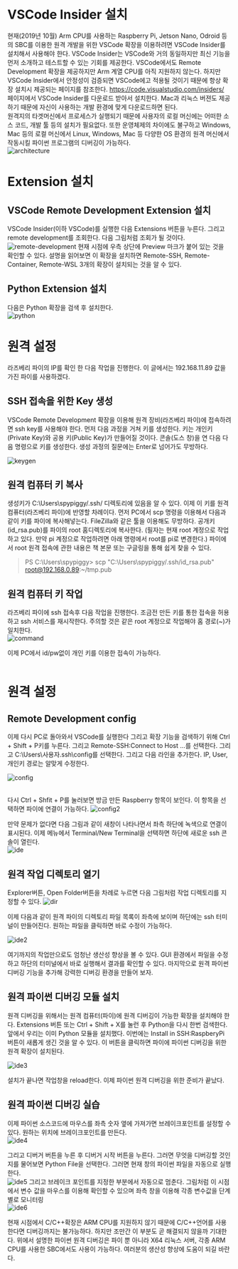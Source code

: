 # VSCode Insider 설치
현재(2019년 10월) Arm CPU를 사용하는 Raspberry Pi, Jetson Nano, Odroid 등의 SBC를 이용한 원격 개발을 위한 VSCode 확장을 이용하려면 VSCode Insider를 설치해서 사용해야 한다. VSCode Insider는 VSCode와 거의 동일하지만 최신 기능을 먼저 소개하고 테스트할 수 있는 기회를 제공한다. VSCode에서도 Remote Development 확장을 제공하지만 Arm 계열 CPU를 아직 지원하지 않는다. 하지만 VSCode Insider에서 안정성이 검증되면 VSCode에고 적용될 것이기 때문에 항상 확장 설치시 제공되는 페이지를 참조한다. https://code.visualstudio.com/insiders/ 페이지에서 VSCode Insider를 다운로드 받아서 설치한다. Mac과 리눅스 버젼도 제공하기 때문에 자신이 사용하는 개발 환경에 맞게 다운로드하면 된다.</br>
원격지의 타겟머신에서 프로세스가 실행되기 때문에 사용자의 로컬 머신에는 어떠한 소스 코드, 개발 툴 등의 설치가 필요없다. 또한 운영체제의 차이에도 불구하고 Windows, Mac 등의 로컬 머신에서 Linux, Windows, Mac 등 다양한 OS 환경의 원격 머신에서 작동시킬 파이썬 프로그램의 디버깅이 가능하다.</br>
![architecture](../../tip_image/1-5-14.png)


# Extension 설치
## VSCode Remote Development Extension 설치

VSCode Insider(이하 VSCode)를 실행한 다음 Extensions 버튼을 누른다. 그리고 remote development를 조회한다.  다음 그림처럼 조회가 될 것이다.<br/>
![remote-development](../../tip_image/1-5-1.png)
현재 시점에 우측 상단에 Preview 마크가 붙어 있는 것을 확인할 수 있다. 설명을 읽어보면 이 확장을 설치하면 Remote-SSH, Remote-Container, Remote-WSL 3개의 확장이 설치되는 것을 알 수 있다.


## Python  Extension  설치
다음은 Python 확장을 검색 후 설치한다.<br/>
![python](../../tip_image/1-5-2.png)

# 원격 설정
라즈베리 파이의 IP를 확인 한 다음 작업을 진행한다. 이 글에서는 192.168.11.89 값을 가진 파이를 사용하겠다.

## SSH 접속을 위한 Key 생성
VSCode Remote Development 확장을 이용해 원격 장비(라즈베리 파이)에 접속하려면 ssh key를 사용해야 한다.
먼저 다음 과정을 거쳐 키를 생성한다. 키는 개인키(Private Key)와 공용 키(Public Key)가 만들어질 것이다.
콘솔(도스 창)을 연 다음 다음 명령으로 키를 생성한다. 생성 과정의 질문에는 Enter로 넘어가도 무방하다.</br>

![keygen](../../tip_image/1-5-13.png)


## 원격 컴퓨터 키 복사
생성키가 C:\Users\spypiggy/.ssh/ 디렉토리에 있음을 알 수 있다. 이제 이 키를 원격 컴퓨터(라즈베리 파이)에 반영할 차례이다.
먼저 PC에서 scp 명령을 이용해서 다음과 같이 키를 파이에 복사해넣는다. FileZilla와 같은 툴을 이용해도 무방하다. 공개키(id_rsa.pub)를 파이의 root 홈디렉토리에 복사한다. (필자는 현재 root 계정으로 작업하고 있다. 만약 pi 계정으로 작업하려면 아래 명령에서 root를 pi로 변경한다.) 파이에서 root 원격 접속에 관한 내용은 책 본문 또는 구글링을 통해 쉽게 찾을 수 있다.

>PS C:\Users\spypiggy> scp "C:\Users\spypiggy/.ssh/id_rsa.pub" root@192.168.0.89:~/tmp.pub

## 원격 컴퓨터 키 작업
라즈베리 파이에 ssh 접속후 다음 작업을 진행한다. 조금전 만든 키를 통한 접속을 허용하고 ssh 서비스를 재시작한다. 주의할 것은 같은 root 계정으로 작업해야 홈 경로(~)가 일치한다.</br>
![command](../../tip_image/1-5-12.png)

이제 PC에서 id/pw없이 개인 키를 이용한 접속이 가능하다.</br></br>

# 원격 설정
## Remote Development config

이제 다시 PC로 돌아와서 VSCode를 실행한다 그리고 확장 기능을 검색하기 위해 Ctrl + Shift + P키를 누른다. 그리고 Remote-SSH:Connect to Host ...를 선택한다. 그리고 C:\Users\사용자\.ssh\config를 선택한다. 그리고 다음 라인을 추가한다. IP, User, 개인키 경로는 알맞게 수정한다. </br>

![config](../../tip_image/1-5-3.png)

</br>다시 Ctrl + Shfit + P를 눌러보면 방금 만든 Raspberry 항목이 보인다. 이 항목을 선택하면 파이에 연결이 가능하다.
![config2](../../tip_image/1-5-4.png)

만약 문제가 없다면 다음 그림과 같이 새창이 나타나면서 좌측 하단에 녹색으로 연결이 표시된다. 이제 메뉴에서 Terminal/New Terminal을 선택하면 하단에 새로운 ssh 콘솔이 열린다.</br>
![ide](../../tip_image/1-5-5.png)

## 원격 작업 디렉토리 열기

Explorer버튼, Open Folder버튼을 차례로 누르면 다음 그림처럼 작업 디렉토리를 지정할 수 있다.
![dir](../../tip_image/1-5-6.png)

이제 다음과 같이 원격 파이의 디렉토리 파일 목록이 좌측에 보이며 하단에는 ssh 터미널이 만들어진다. 원하는 파일을 클릭하면 바로 수정이 가능하다.</br>

![ide2](../../tip_image/1-5-7.png)

여기까지의 작업만으로도 엄청난 생산성 향상을 볼 수 있다. GUI 환경에서 파일을 수정하고 하단의 터미널에서 바로 실행해서 결과를 확인할 수 있다. 마지막으로 원격 파이썬 디버깅 기능을 추가해 강력한 디버깅 환경을 만들어 보자.</br>

## 원격 파이썬 디버깅 모듈 설치

원격 디버깅을 위해서는 원격 컴퓨터(파이)에 원격 디버깅이 가능한 확장을 설치해야 한다. Extensions 버튼 또는 Ctrl + Shift + X를 눌런 후 Python을 다시 한번 검색한다. 앞에서 우리는 이미 Python 모듈을 설치했다. 이번에는 Install in SSH:RaspberyPi 버튼이 새롭게 생긴 것을 알 수 있다.
이 버튼을 클릭하면 파이에 파이썬 디버깅을 위한 원격 확장이 설치된다.</br>

![ide3](../../tip_image/1-5-8.png)

설치가 끝나면 작업창을  reload한다. 이제 파이썬 원격 디버깅을 위한 준비가 끝났다.</br>

## 원격 파이썬 디버깅 실습

이제 파이썬 소스코드에 마우스를 좌측 숫자 옆에 가져가면 브레이크포인트를 설정할 수 있다. 원하는 위치에 브레이크포인트를 만든다.</br>
![ide4](../../tip_image/1-5-9.png)

그리고 디버거 버튼을 누른 후 디버거 시작 버튼을 누른다. 그러면 무엇을 디버깅할 것인지를 물어보면 Python File을 선택한다. 그러면 현재 창의 파이썬 파일을 자동으로 실행한다.   </br>
![ide5](../../tip_image/1-5-10.png)
그리고 브레이크 포인트를 지정한 부분에서 자동으로 멈춘다. 그림처럼 이 시점에서 변수 값을 마우스를 이용해 확인할 수 있으며 좌측 창을 이용해 각종 변수값을 단계별로 모니터링</br>
![ide6](../../tip_image/1-5-11.png)

현재 시점에서 C/C++확장은 ARM CPU를 지원하지 않기 때문에 C/C++언어를 사용한다면 디버깅까지는 불가능하다. 하지만 조만간 이 부분도 곧 해결되지 않을까 기대한다.
위에서 설명한 파이썬 원격 디버깅은 파이 뿐 아니라 X64 리눅스 서버, 각종 ARM CPU를 사용한 SBC에서도 사용이 가능하다. 여러분의 생산성 향상에 도움이 되길 바란다.








